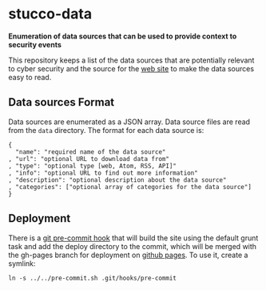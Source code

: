 stucco-data
===========

**Enumeration of data sources that can be used to provide context to security events**

This repository keeps a list of the data sources that are potentially relevant to cyber security and the source for the [web site](http://ornl-visual-analytics.github.com/stucco-data/) to make the data sources easy to read.

## Data sources Format

Data sources are enumerated as a JSON array. Data source files are read from the `data` directory. The format for each data source is:

    {
      "name": "required name of the data source"
    , "url": "optional URL to download data from"
    , "type": "optional type [web, Atom, RSS, API]"
    , "info": "optional URL to find out more information"
    , "description": "optional description about the data source"
    , "categories": ["optional array of categories for the data source"]
    }
    

## Deployment

There is a [git pre-commit hook](http://git-scm.com/book/en/Customizing-Git-Git-Hooks) that will build the site using the default grunt task and add the deploy directory to the commit, which will be merged with the gh-pages branch for deployment on [github pages](http://pages.github.com/). To use it, create a symlink:
    
    ln -s ../../pre-commit.sh .git/hooks/pre-commit